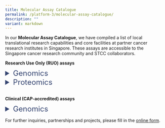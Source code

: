 ```yaml
---
title: Molecular Assay Catalogue
permalink: /platform-3/molecular-assay-catalogue/
description: ""
variant: markdown
---
```

In our&nbsp;**Molecular Assay Catalogue**, we have compiled a list of local translational research capabilities and core facilities at partner cancer research institutes in Singapore. These assays are accessible to the Singapore cancer research community and STCC collaborators.<br>

<h4 style="margin: 0; padding: 0;"> Research Use Only (RUO) assays </h4>
<div style="height: 10px;"></div>
<details>
  <summary style="font-size: 24px; color: #344470;">  Genomics</summary>
	<p align="right" style="font-size: 12px; line-height: 1.5;">
Symbols: &nbsp;&nbsp;&nbsp;&nbsp;&nbsp;&nbsp;&nbsp;&nbsp;&nbsp;&nbsp;
🅢
	&nbsp;&nbsp;
	spatial resolution
	&nbsp;&nbsp;&nbsp;&nbsp;&nbsp;&nbsp;&nbsp;&nbsp;
	<b>⁂</b>
	&nbsp;&nbsp;
	single-cell resolution
	</p>
<table style="font-size: 12px;">
  <colgroup>
	<col style="width: 25%;">
  <col style="width: 20%;">
	<col style="width: 5%;">
  <col style="width: 40%;">
  <col style="width: 10%;">
  </colgroup>
	<tbody><tr>
  <th>Assay</th>
  <th>Platform</th>
	<th></th>
  <th>Description</th>
  <th>Service partner</th>
  </tr>
  <tr>
  <td rowspan="2">Whole Exome Sequencing (WES)</td>
  <td>NGS, Illumina NextSeq 500/550</td>
		<td></td>
  <td>Targeted sequencing of protein-coding regions.</td>
		<td><a style="text-decoration: none; color: black;" href="https://www.a-star.edu.sg/gis/our-science/precision-medicine-and-population-genomics/centre-for-genome-diagnostics"><u>A*STAR CGD POLARIS</u></a></td>
  </tr>
  <tr>
  <td>NGS, MGI G400</td>
		<th></th>
  <td>Targeted sequencing of protein-coding regions.</td>
  <td><a style="text-decoration: none; color: black;" href="https://www.cancerdiscoveryhub.com/"><u>NCCS CDH</u></a></td>
  </tr>
  <tr>
  <td rowspan="2">Whole Genome Sequencing (WGS)</td>
  <td>NGS, Illumina NextSeq 500/550</td>
		<td></td>
  <td>Comprehensive whole-genome sequencing.</td>
  <td><a style="text-decoration: none; color: black;" href="https://www.a-star.edu.sg/gis/our-science/precision-medicine-and-population-genomics/centre-for-genome-diagnostics"><u>A*STAR CGD POLARIS</u></a></td>
  </tr>
  <tr>
  <td>NGS, MGI G400</td>
		<td></td>
  <td>Comprehensive whole-genome sequencing.</td>
  <td><a style="text-decoration: none; color: black;" href="https://www.cancerdiscoveryhub.com/"><u>NCCS CDH</u></a></td>
  </tr>
  <tr>
  <td rowspan="2">Bulk RNA Sequencing (RNA-seq)</td>
  <td>NGS, Illumina NextSeq 500/550</td>
		<td></td>
  <td>Gene expression analysis from bulk samples.</td>
  <td><a style="text-decoration: none; color: black;" href="https://www.a-star.edu.sg/gis/our-science/precision-medicine-and-population-genomics/centre-for-genome-diagnostics"><u>A*STAR CGD POLARIS</u></a></td>
  </tr>
  <tr>
  <td>NGS, MGI G400</td>
		<td></td>
  <td>Gene expression analysis from bulk samples.</td>
  <td><a style="text-decoration: none; color: black;" href="https://www.cancerdiscoveryhub.com/"><u>NCCS CDH</u></a></td>
  </tr>
  <tr>
  <td rowspan="2">Targeted RNA Sequencing</td>
  <td>Nanostring nCounter</td>
		<td></td>
  <td>Targeted gene expression analysis with Nanostring panels.</td>
  <td><a style="text-decoration: none; color: black;" href="https://www.cancerdiscoveryhub.com/"><u>NCCS CDH</u></a></td>
  </tr>
  <tr>
  <td>Agilent Magnis</td>
		<td></td>
  <td>Whole-exome RNA sequencing for FFPE samples.</td>
  <td><a style="text-decoration: none; color: black;" href="https://www.cancerdiscoveryhub.com/"><u>NCCS CDH</u></a></td>
  </tr>
  <tr>
  <td>Targeted Genome Sequencing</td>
  <td>Agilent Magnis</td>
		<td></td>
  <td>Targeted DNA/RNA panel sequencing (Asian Pancancer Panel).</td>
  <td><a style="text-decoration: none; color: black;" href="https://www.cancerdiscoveryhub.com/"><u>NCCS CDH</u></a></td>
  </tr>
  <tr>
  <td>Single-cell RNA Sequencing (scRNA-seq)</td>
  <td>10X Chromium</td>
		<td><b>⁂</b></td>
  <td>Single-cell resolution whole-transcriptomic profiling.</td>
  <td><a style="text-decoration: none; color: black;" href="https://www.cancerdiscoveryhub.com/"><u>NCCS CDH</u></a></td>
  </tr>
  <tr>
  <td rowspan="7">Spatial Transcriptomics</td>
  <td>Nanostring GeoMx, nCounter</td>
		<td>🅢</td>
  <td>Area-based analysis of the entire human transcriptome.</td>
  <td><a style="text-decoration: none; color: black;" href="https://csi.nus.edu.sg/our-research/core-facilities/microscopy-and-multiplex-assays-core/"><u>NUS CSI MMA Core</u></a></td>
  </tr>
      <tr>
  <td>Nanostring CosMx</td>
		<td>🅢<br><b>⁂</b></td>
  <td>Single-cell spatial panel profiling.</td>
  <td>local partner</td>
  </tr>
    <tr>
  <td>STOmics (FFPE Stereo-seq)</td>
		<td>🅢<br><b>⁂</b></td>
  <td>Single-cell spatial whole-transcriptomic profiling.</td>
  <td>local partner</td>
  </tr>
        <tr>
  <td>10x Xenium</td>
		<td>🅢<br><b>⁂</b></td>
  <td>Single-cell spatial panel profiling.</td>
  <td>local partner</td>
  </tr>
      <tr>
  <td>10X Visum HD</td>
		<td>🅢</td>
  <td>Whole-transcriptomic profiling at 2 µm resolution.</td>
  <td>local partner</td>
  </tr>
  <tr>
  <td>10X Visum + CytAssist</td>
		<td>🅢</td>
  <td>Whole-transcriptomic profiling at 55 µm resolution.</td>
  <td><a style="text-decoration: none; color: black;" href="https://www.cancerdiscoveryhub.com/"><u>NCCS CDH</u></a></td>
  </tr>
        <tr>
  <td>Vizgen MERSCOPE</td>
		<td>🅢<br><b>⁂</b></td>
  <td>Single-cell spatial panel profiling.</td>
  <td>local partner</td>
  </tr>
  <tr>
  <td>DNA Methylation Profiling</td>
  <td>Illumina (Twist EM-Seq)</td>
		<td>🅢<br><b>⁂</b></td>
  <td>Profiling methylated regions in the human genome.</td>
  <td><a style="text-decoration: none; color: black;" href="https://www.cancerdiscoveryhub.com/"><u>NCCS CDH</u></a></td>
  </tr>
  <tr>
  <td>Metagenomic Profiling</td>
  <td>Illumina (Twist Panviral)</td>
		<td></td>
  <td>Profiling of 1,000+ viral human pathogens DNA samples.</td>
  <td><a style="text-decoration: none; color: black;" href="https://www.cancerdiscoveryhub.com/"><u>NCCS CDH</u></a></td>
  </tr>
  <tr>
  <td>Circulating Tumor Cells (CTCs)</td>
  <td>DEPArray</td>
		<td><b>⁂</b></td>
  <td>Isolation of circulating tumor cells (CTCs) for profiling.</td>
  <td><a style="text-decoration: none; color: black;" href="https://www.cancerdiscoveryhub.com/"><u>NCCS CDH</u></a></td>
  </tr>
	<tr>
	<td style="font-size: 9px;" colspan="5"><br>
Service partners:<br>
<a style="text-decoration: none; color: black;" href="https://www.a-star.edu.sg/gis/our-science/precision-medicine-and-population-genomics/centre-for-genome-diagnostics"><u>A*STAR CGD POLARIS</u></a> - Agency for Science, Technology and Research - Centre for Genome Diagnostics, Personalized OMIC Lattice for Advanced Research and Improving Stratification<br>
<a style="text-decoration: none; color: black;" href="https://www.cancerdiscoveryhub.com/"><u>NCCS CDH</u></a> - National Cancer Centre Singapore, Cancer Discovery Hub<br>
<a style="text-decoration: none; color: black;" href="https://csi.nus.edu.sg/our-research/core-facilities/microscopy-and-multiplex-assays-core/"><u>NUS CSI MMA Core</u></a> - National University of Singapore, Cancer Science Institute of Singapore, Microscopy and Multiplex Assays Core<br>
<br>
Methods:<br>
EM-Seq - Enzymatic Methyl-sequencing<br>
NGS - Next Generation Sequencing<br>
FFPE - Formalin-Fixed Paraffin-Embedded<br><br></td>
	</tr>
  </tbody>
	</table>
</details>
<details>
<summary style="font-size: 24px; color: #344470;">Proteomics</summary>
<p align="right" style="font-size: 12px; line-height: 1.5;">
Symbols: &nbsp;&nbsp;&nbsp;&nbsp;&nbsp;&nbsp;&nbsp;&nbsp;&nbsp;&nbsp;
🅢
	&nbsp;&nbsp;
	spatial resolution
	&nbsp;&nbsp;&nbsp;&nbsp;&nbsp;&nbsp;&nbsp;&nbsp;
	<b>⁂</b>
	&nbsp;&nbsp;
	single-cell resolution
	</p>
<table style="font-size: 12px;">
  <colgroup>
	<col style="width: 25%;">
  <col style="width: 20%;">
	<col style="width: 5%;">
  <col style="width: 40%;">
  <col style="width: 10%;">
  </colgroup>
	<tbody>
		<tr>
  <th>Assay</th>
  <th>Platform</th>
	<th></th>
  <th>Description</th>
  <th>Service partner</th>
  </tr>
  <tr>
  <td>Chromogenic Immunohistochemistry (IHC)</td>
  <td>Leica Bond-MAX</td>
	<td>🅢<br><b>⁂</b></td>
  <td>Visualization of proteins in tissues using antibodies.</td>
	<td><a style="text-decoration: none; color: black;" href="https://csi.nus.edu.sg/our-research/core-facilities/microscopy-and-multiplex-assays-core/"><u>NUS CSI MMA Core</u></a></td>
  </tr>
	<tr>
  <td>Multiplex Chromogenic IHC</td>
  <td>Leica Bond-MAX</td>
	<td>🅢<br><b>⁂</b></td>
  <td>Up to 4 targets at sub-cellular resolution.</td>
	<td><a style="text-decoration: none; color: black;" href="https://csi.nus.edu.sg/our-research/core-facilities/microscopy-and-multiplex-assays-core/"><u>NUS CSI MMA Core</u></a></td>
  </tr>
	<tr>
  <td rowspan="2">Multiplex Fluorescent IHC</td>
	<td>Akoya PhenoImager HT</td>
  <td>🅢<br><b>⁂</b></td>
	<td>Up to 8 targets at sub-cellular resolution.</td>
			<td><a style="text-decoration: none; color: black;" href="https://csi.nus.edu.sg/our-research/core-facilities/microscopy-and-multiplex-assays-core/"><u>NUS CSI MMA Core</u></a></td>
		</tr>
	<tr>
  <td>ZEISS Axioscan 7</td>
  <td>🅢<br><b>⁂</b></td>
	<td>Up to 6 targets at sub-cellular resolution.</td>
  <td><a style="text-decoration: none; color: black;" href="https://www.a-star.edu.sg/imcb/imcb-research/scientific-programmes/cancer-signaling-therapies/joe-yeong-poh-sheng"><u>A*STAR IMCB</u></a></td>
  </tr>
	<tr>
  <td rowspan="3">Hyperplex Fluorescent IHC</td>
	<td>Lunaphore COMET</td>
  <td>🅢<br><b>⁂</b></td>
	<td>Up to 40 targets at sub-cellular resolution.</td>
	<td><a style="text-decoration: none; color: black;" href="https://www.a-star.edu.sg/imcb/imcb-research/scientific-programmes/cancer-signaling-therapies/joe-yeong-poh-sheng"><u>A*STAR IMCB</u></a></td>
  </tr>
	<tr>
  <td>Akoya Phenocycler</td>
	<td>🅢<br><b>⁂</b></td>
	<td>Up to 100+ targets at sub-cellular resolution.</td>
	<td><a style="text-decoration: none; color: black;" href="https://csi.nus.edu.sg/our-research/core-facilities/microscopy-and-multiplex-assays-core/"><u>NUS CSI MMA Core</u></a></td>
  </tr>
	<tr>
  <td>Miltenyi MACSima</td>
	<td>🅢<br><b>⁂</b></td>
  <td>Up to 50+ targets at sub-cellular resolution.</td>
	<td>local partner</td>
  </tr>
	<tr>
  <td>Spatial Proteomics</td>
  <td>Nanostring GeoMx</td>
	<td>🅢</td>
  <td>Area-based analysis of up to 570 protein targets.</td>
	<td><a style="text-decoration: none; color: black;" href="https://csi.nus.edu.sg/our-research/core-facilities/microscopy-and-multiplex-assays-core/"><u>NUS CSI MMA Core</u></a></td>
  </tr>
	<tr>
  <td>Multiplexed Flow Cytometry</td>
  <td>CyTEK Aurora</td>
	<td>⁂</td>
  <td>Immune profiling with a 39-plex panel.</td>
	<td><a style="text-decoration: none; color: black;" href="https://www.a-star.edu.sg/imcb/imcb-research/scientific-programmes/cancer-signaling-therapies/joe-yeong-poh-sheng"><u>A*STAR IMCB</u></a></td>
  </tr>
			<tr>
  <td>Serum Cytokine Profiling</td>
  <td>Luminex xMAP</td>
	<td></td>
  <td>Multiplexed analysis of cytokines, chemokines, and growth factors.</td>
	<td><a style="text-decoration: none; color: black;" href="https://www.a-star.edu.sg/imcb/imcb-research/scientific-programmes/cancer-signaling-therapies/joe-yeong-poh-sheng"><u>A*STAR IMCB</u></a></td>
  </tr>
			<tr>
  <td>Secreted Protein Analysis</td>
  <td>Isoplexis IsoLight</td>
	<td>⁂</td>
  <td>Ultra-high multiplex secreted protein analysis.</td>
	<td><a style="text-decoration: none; color: black;" href="https://www.a-star.edu.sg/imcb/imcb-research/scientific-programmes/cancer-signaling-therapies/joe-yeong-poh-sheng"><u>A*STAR IMCB</u></a></td>
  </tr>
	<tr>
	<td style="font-size: 9px;" colspan="5"><br>
Service partners:<br>
<a style="text-decoration: none; color: black;" href="https://csi.nus.edu.sg/our-research/core-facilities/microscopy-and-multiplex-assays-core/"><u>NUS CSI MMA Core</u></a> - National University of Singapore, Cancer Science Institute of Singapore, Microscopy and Multiplex Assays Core<br>
<a style="text-decoration: none; color: black;" href="https://www.a-star.edu.sg/imcb/imcb-research/scientific-programmes/cancer-signaling-therapies/joe-yeong-poh-sheng"><u>A*STAR IMCB</u></a>  - Agency for Science, Technology and Research - Institute of Molecular and Cell Biology<br><br>
</td></tr>
  </tbody>
	</table>
</details>


<div style="height: 30px;"></div>


<h4 style="margin: 0; padding: 0;">Clinical (CAP-accredited) assays </h4>
<div style="height: 10px;"></div>
<details>
  <summary style="font-size: 24px; color: #344470;">  Genomics</summary>
<table style="font-size: 12px;">
  <colgroup>
	<col style="width: 25%;">
  <col style="width: 20%;">
	<col style="width: 5%;">
  <col style="width: 40%;">
  <col style="width: 10%;">
  </colgroup>
	<tbody><tr>
  <th>Assay</th>
  <th>Platform</th>
	<th></th>
  <th>Description</th>
  <th>Service partner</th>
  </tr>
<tr>
  <td>POLARIS® Clinical Exome Test (Technical)</td>
  <td>NGS, Illumina NextSeq 500/550</td>
	<td></td>
  <td>Targeted sequencing of protein-coding regions.</td>
	<td><a style="text-decoration: none; color: black;" href="https://www.a-star.edu.sg/gis/our-science/precision-medicine-and-population-genomics/centre-for-genome-diagnostics"><u>A*STAR CGD POLARIS</u></a></td>
  </tr>
<tr>
  <td>POLARIS Somatic Cancer Test</td>
  <td>NGS, Illumina NextSeq 500/550</td>
	<td></td>
  <td>Detection of somatic mutations in 70 genes (lung, breast, prostate, colon).</td>
	<td><a style="text-decoration: none; color: black;" href="https://www.a-star.edu.sg/gis/our-science/precision-medicine-and-population-genomics/centre-for-genome-diagnostics"><u>A*STAR CGD POLARIS</u></a></td>
  </tr>
<tr>
  <td>Alternative Promoter Score (APS) Test</td>
  <td>NGS, Illumina NextSeq 500/550</td>
	<td></td>
  <td>Test predicting response to immuno-therapy in gastric cancer.</td>
	<td><a style="text-decoration: none; color: black;" href="https://www.a-star.edu.sg/gis/our-science/precision-medicine-and-population-genomics/centre-for-genome-diagnostics"><u>A*STAR CGD POLARIS</u></a></td>
  </tr>
  <tr>
  <td>POLARIS Droplet Digital PCR (DdPCR) EGFR Mutation Test</td>
  <td>ddPCR</td>
	<td></td>
  <td>EGFR mutation test for lung cancer.</td>
	<td><a style="text-decoration: none; color: black;" href="https://www.a-star.edu.sg/gis/our-science/precision-medicine-and-population-genomics/centre-for-genome-diagnostics"><u>A*STAR CGD POLARIS</u></a></td>
  </tr>
<tr>
  <td>POLARIS RSPO Gene Fusion TEST</td>
  <td>RT-qPCR</td>
	<td></td>
  <td>Detection of gene fusions involving RSPO2/3 for colorectal cancer.</td>
	<td><a style="text-decoration: none; color: black;" href="https://www.a-star.edu.sg/gis/our-science/precision-medicine-and-population-genomics/centre-for-genome-diagnostics"><u>A*STAR CGD POLARIS</u></a></td>
  </tr>
<tr>
  <td>POLARIS Sanger Sequencing TEST</td>
  <td>Sanger sequencing</td>
	<td></td>
  <td>Confirmation of mutation status via Sanger sequencing technology.</td>
	<td><a style="text-decoration: none; color: black;" href="https://www.a-star.edu.sg/gis/our-science/precision-medicine-and-population-genomics/centre-for-genome-diagnostics"><u>A*STAR CGD POLARIS</u></a></td>
  </tr>
<tr>
	<td style="font-size: 9px;" colspan="5">
		Service partners:<br>
<a style="text-decoration: none; color: black;" href="https://www.a-star.edu.sg/gis/our-science/precision-medicine-and-population-genomics/centre-for-genome-diagnostics"><u>A*STAR CGD POLARIS</u></a> - Agency for Science, Technology and Research - Centre for Genome Diagnostics, Personalized OMIC Lattice for Advanced Research and Improving Stratification<br><br>
Methods:<br>
NGS - Next-Generation Sequencing<br>
ddPCR - Droplet Digital Polymerase Chain Reaction<br>
RT-qPCR - Reverse Transcription Quantitative Polymerase Chain Reaction<br>
<br></td>
	</tr>
  </tbody>
	</table>
</details>

		
For further inquiries, partnerships and projects, please fill in the&nbsp;<a href="https://form.gov.sg/64af78bb7075fe00114ad913" target="”_blank”">online form</a>.